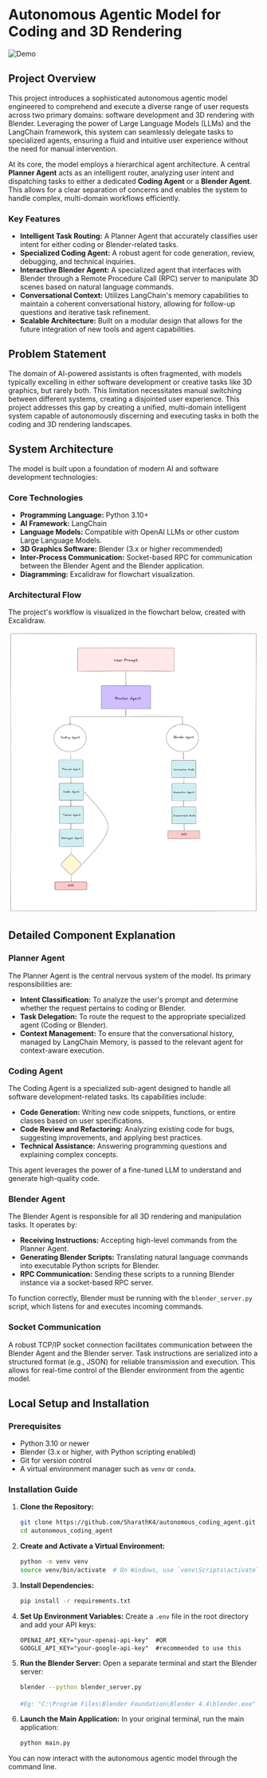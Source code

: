 # Autonomous Agentic Model for Coding and 3D Rendering

![Demo](assets/demo.gif)

## Project Overview

This project introduces a sophisticated autonomous agentic model engineered to comprehend and execute a diverse range of user requests across two primary domains: software development and 3D rendering with Blender. Leveraging the power of Large Language Models (LLMs) and the LangChain framework, this system can seamlessly delegate tasks to specialized agents, ensuring a fluid and intuitive user experience without the need for manual intervention.

At its core, the model employs a hierarchical agent architecture. A central **Planner Agent** acts as an intelligent router, analyzing user intent and dispatching tasks to either a dedicated **Coding Agent** or a **Blender Agent**. This allows for a clear separation of concerns and enables the system to handle complex, multi-domain workflows efficiently.

### Key Features

* **Intelligent Task Routing:** A Planner Agent that accurately classifies user intent for either coding or Blender-related tasks.
* **Specialized Coding Agent:** A robust agent for code generation, review, debugging, and technical inquiries.
* **Interactive Blender Agent:** A specialized agent that interfaces with Blender through a Remote Procedure Call (RPC) server to manipulate 3D scenes based on natural language commands.
* **Conversational Context:** Utilizes LangChain's memory capabilities to maintain a coherent conversational history, allowing for follow-up questions and iterative task refinement.
* **Scalable Architecture:** Built on a modular design that allows for the future integration of new tools and agent capabilities.

## Problem Statement

The domain of AI-powered assistants is often fragmented, with models typically excelling in either software development or creative tasks like 3D graphics, but rarely both. This limitation necessitates manual switching between different systems, creating a disjointed user experience. This project addresses this gap by creating a unified, multi-domain intelligent system capable of autonomously discerning and executing tasks in both the coding and 3D rendering landscapes.

## System Architecture

The model is built upon a foundation of modern AI and software development technologies:

### Core Technologies

* **Programming Language:** Python 3.10+
* **AI Framework:** LangChain
* **Language Models:** Compatible with OpenAI LLMs or other custom Large Language Models.
* **3D Graphics Software:** Blender (3.x or higher recommended)
* **Inter-Process Communication:** Socket-based RPC for communication between the Blender Agent and the Blender application.
* **Diagramming:** Excalidraw for flowchart visualization.

### Architectural Flow

The project's workflow is visualized in the flowchart below, created with Excalidraw.

![Flowchart](assets/flowchart.png)

## Detailed Component Explanation

### Planner Agent

The Planner Agent is the central nervous system of the model. Its primary responsibilities are:

* **Intent Classification:** To analyze the user's prompt and determine whether the request pertains to coding or Blender.
* **Task Delegation:** To route the request to the appropriate specialized agent (Coding or Blender).
* **Context Management:** To ensure that the conversational history, managed by LangChain Memory, is passed to the relevant agent for context-aware execution.

### Coding Agent

The Coding Agent is a specialized sub-agent designed to handle all software development-related tasks. Its capabilities include:

* **Code Generation:** Writing new code snippets, functions, or entire classes based on user specifications.
* **Code Review and Refactoring:** Analyzing existing code for bugs, suggesting improvements, and applying best practices.
* **Technical Assistance:** Answering programming questions and explaining complex concepts.

This agent leverages the power of a fine-tuned LLM to understand and generate high-quality code.

### Blender Agent

The Blender Agent is responsible for all 3D rendering and manipulation tasks. It operates by:

* **Receiving Instructions:** Accepting high-level commands from the Planner Agent.
* **Generating Blender Scripts:** Translating natural language commands into executable Python scripts for Blender.
* **RPC Communication:** Sending these scripts to a running Blender instance via a socket-based RPC server.

To function correctly, Blender must be running with the `blender_server.py` script, which listens for and executes incoming commands.

### Socket Communication

A robust TCP/IP socket connection facilitates communication between the Blender Agent and the Blender server. Task instructions are serialized into a structured format (e.g., JSON) for reliable transmission and execution. This allows for real-time control of the Blender environment from the agentic model.

## Local Setup and Installation

### Prerequisites

* Python 3.10 or newer
* Blender (3.x or higher, with Python scripting enabled)
* Git for version control
* A virtual environment manager such as `venv` or `conda`.

### Installation Guide

1.  **Clone the Repository:**
    ```bash
    git clone https://github.com/SharathK4/autonomous_coding_agent.git 
    cd autonomous_coding_agent
    ```

2.  **Create and Activate a Virtual Environment:**
    ```bash
    python -m venv venv
    source venv/bin/activate  # On Windows, use `venv\Scripts\activate`
    ```

3.  **Install Dependencies:**
    ```bash
    pip install -r requirements.txt
    ```

4.  **Set Up Environment Variables:**
    Create a `.env` file in the root directory and add your API keys:
    ```
    OPENAI_API_KEY="your-openai-api-key"  #OR
    GOOGLE_API_KEY="your-google-api-key"  #recommended to use this
    ```

5.  **Run the Blender Server:**
    Open a separate terminal and start the Blender server:
    ```bash
    blender --python blender_server.py

    #Eg: "C:\Program Files\Blender Foundation\Blender 4.4\blender.exe" --python startup/blender_server_startup.py
    ```

6.  **Launch the Main Application:**
    In your original terminal, run the main application:
    ```bash
    python main.py
    ```

You can now interact with the autonomous agentic model through the command line.
